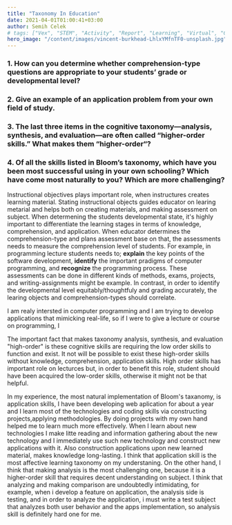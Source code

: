 ```yaml
---
title: "Taxonomy In Education"
date: 2021-04-01T01:00:41+03:00
author: Semih Celek
# tags: ["Vex", "STEM", "Activity", "Report", "Learning", "Virtual", "CET"]
hero_image: "/content/images/vincent-burkhead-LhlxYMfnTF0-unsplash.jpg"
---
```

### 1. How can you determine whether comprehension-type questions are appropriate to your students’ grade or developmental level? 

### 2. Give an example of an application problem from your own field of study.

### 3. The last three items in the cognitive taxonomy—analysis, synthesis, and evaluation—are often called “higher-order skills.” What makes them “higher-order“? 

### 4.  Of all the skills listed in Bloom’s taxonomy, which have you been most successful using in your own schooling? Which have come most naturally to you? Which are more challenging?  


Instructional objectives plays important role, when instructures creates learning material. Stating instructional objects guides educator on learing metarial and helps both on creating materials, and making assessment on subject. When determening the students developmental state, it's highly important to differentiate the learning stages in terms of knowledge, comprehension, and application. When educator determines the comprehension-type and plans assessment base on that, the assessments needs to measure the comprehension level of students. For example, in programming lecture students needs to; **explain** the key points of the software development, **identify** the important pradigms of computer programming, and **recognize** the programming process. These assessments can be done in different kinds of methods, exams, projects, and writing-assignments might be example. In contrast, in order to identify the developmental level equitably/thoughtfuly and grading accurately, the learing objects and comprehension-types should correlate.

I am realy intersted in computer programming and I am trying to develop applications that mimicking real-life, so if I were to give a lecture or course on programming, I 

The important fact that makes taxonomy analysis, synthesis, and evaluation "high-order" is these cognitive skills are requiring the low order skills to function and exist. It not will be possible to exist these high-order skills without knowledge, comprehension, application skills. High order skills has important role on lecturces but, in order to benefit this role, student should have been acquired the low-order skills, otherwise it might not be that helpful.

In my experience, the most natural implementation of Bloom's taxanomy, is application skills, I have been developing web aplication for about a year and I learn most of the technologies and coding skills via constructing projects,applying methodologies. By doing projects with my own hand helped me to learn much more effectively. When I learn about new technologies I make litte reading and information gathering about the new technology and I immediately use such new technology and construct new applications with it. Also construction applications upon new learned material, makes knowledge long-lasting. I think that application skill is the most affective learning taxonomy on my understaning. On the other hand, I think that making analysis is the most challenging one, because it is a higher-order skill that requires decent understanding on subject. I think that analyzing and making comparison are undoubtedly intimidating, for example, when i develop a feature on application, the analysis side is testing, and in order to analyze the application, i must write a test subject that analyzes both user behavior and the apps implementation, so analysis skill is definitely hard one for me.


